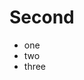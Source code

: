 <!DOCTYPE html>
<html>

<head>
  <meta charset="utf-8">
  <meta name="viewport" content="width=device-width, initial-scale=1.0">
  <title>second</title>
  <link rel="stylesheet" href="https://stackedit.io/style.css" />
</head>

<body class="stackedit">
  <div class="stackedit__html"><h1 id="second">Second</h1>
<ul>
<li>one</li>
<li>two</li>
<li>three</li>
</ul>
</div>
</body>

</html>
